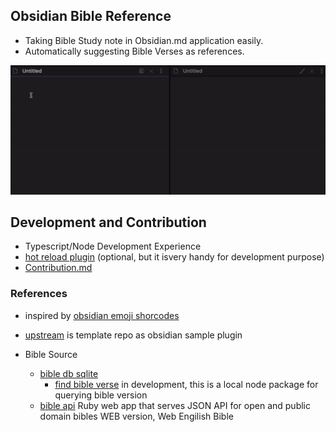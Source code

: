## Obsidian Bible Reference
- Taking Bible Study note in Obsidian.md application easily.
- Automatically suggesting Bible Verses as references.

![0.1.1 obsidian bible reference demo](demo/bible-reference-0.1.1.gif)


## Development and Contribution

- Typescript/Node Development Experience
- [hot reload plugin](https://github.com/pjeby/hot-reload) (optional, but it isvery handy for development purpose)
- [Contribution.md](CONTRIBUTION.md)


### References
- inspired by [obsidian emoji shorcodes](https://github.com/phibr0/obsidian-emoji-shortcodes)
- [upstream](https://github.com/obsidianmd/obsidian-sample-plugin) is template repo as obsidian sample plugin

- Bible Source
  - [bible db sqlite](https://github.com/tim-hub/bible_databases)
    - [find bible verse](https://github.com/tim-hub/FindBibleVerse) in development, this is a local node package for querying bible version
  - [bible api](https://bible-api.com/) Ruby web app that serves JSON API for open and public domain bibles WEB version, Web Engilish Bible

